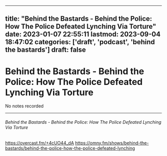 
---
title: "Behind the Bastards - Behind the Police: How The Police Defeated Lynching Via Torture"
date: 2023-01-07 22:55:11
lastmod: 2023-09-04 18:47:02
categories: ['draft', 'podcast', 'behind the bastards']
draft: false
---


# Behind the Bastards - Behind the Police: How The Police Defeated Lynching Via Torture

No notes recorded

- - -
###### Behind the Bastards - Behind the Police: How The Police Defeated Lynching Via Torture

https://overcast.fm/+4cUO44_dA
https://omny.fm/shows/behind-the-bastards/behind-the-police-how-the-police-defeated-lynching

<!-- #draft #public #podcast #behind the bastards# -->

<!-- {BearID:D1C9237F-4C30-45AB-B712-DD1377934D31-28016-00002D980C5B5E0F} -->
